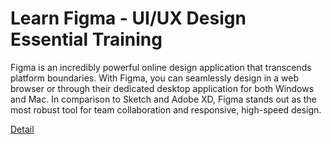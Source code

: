 # Learn Figma - UI/UX Design Essential Training

Figma is an incredibly powerful online design application that transcends platform boundaries. With Figma, you can seamlessly design in a web browser or through their dedicated desktop application for both Windows and Mac. In comparison to Sketch and Adobe XD, Figma stands out as the most robust tool for team collaboration and responsive, high-speed design. 

[Detail](https://eduitfree.com/courses/learn-figma-ui-ux-design-essential-training)